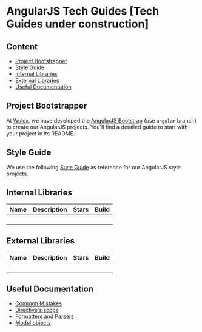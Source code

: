 # AngularJS Tech Guides [Tech Guides under construction]

## Content

- [Project Bootstrapper](#project-bootstrapper)
- [Style Guide](#style-guide)
- [Internal Libraries](#internal-libraries)
- [External Libraries](#external-libraries)
- [Useful Documentation](#useful-documentation)

## Project Bootstrapper

At [Wolox](http://wolox.com.ar), we have developed the [AngularJS Bootstrap](http://github.com/wolox/frontend-bootstrap) (use `angular` branch) to create our AngularJS projects. You'll find a detailed guide to start with your project in its README.

## Style Guide

We use the following [Style Guide](https://github.com/johnpapa/angular-styleguide) as reference for our AngularJS style projects.

## Internal Libraries

|Name|Description|Stars|Build|
|----|-----------|-----|-----|
| | | | |
| | | | |
| | | | |
| | | | |

## External Libraries

|Name|Description|Stars|Build|
|----|-----------|-----|-----|
| | | | |
| | | | |
| | | | |
| | | | |

## Useful Documentation

- [Common Mistakes](https://www.airpair.com/angularjs/posts/top-10-mistakes-angularjs-developers-make)
- [Directive's scope](http://onehungrymind.com/angularjs-sticky-notes-pt-2-isolated-scope/)
- [Formatters and Parsers](http://alexperry.io/angularjs/2014/12/10/parsers-and-formatters-angular.html)
- [Model objects](https://medium.com/opinionated-angularjs/angular-model-objects-with-javascript-classes-2e6a067c73bc#.2re02zvwe)
